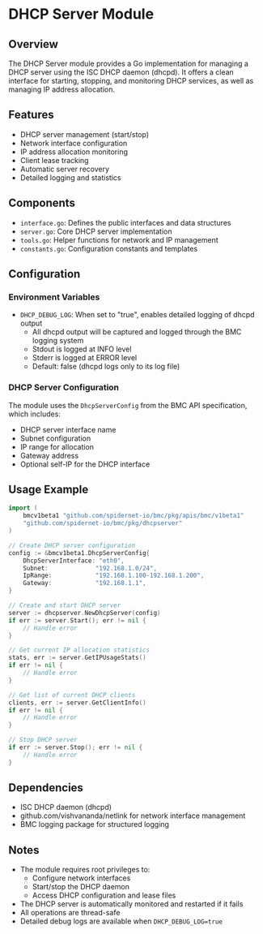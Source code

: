 # DHCP Server Module

## Overview
The DHCP Server module provides a Go implementation for managing a DHCP server using the ISC DHCP daemon (dhcpd). It offers a clean interface for starting, stopping, and monitoring DHCP services, as well as managing IP address allocation.

## Features
- DHCP server management (start/stop)
- Network interface configuration
- IP address allocation monitoring
- Client lease tracking
- Automatic server recovery
- Detailed logging and statistics

## Components
- `interface.go`: Defines the public interfaces and data structures
- `server.go`: Core DHCP server implementation
- `tools.go`: Helper functions for network and IP management
- `constants.go`: Configuration constants and templates

## Configuration

### Environment Variables
- `DHCP_DEBUG_LOG`: When set to "true", enables detailed logging of dhcpd output
  - All dhcpd output will be captured and logged through the BMC logging system
  - Stdout is logged at INFO level
  - Stderr is logged at ERROR level
  - Default: false (dhcpd logs only to its log file)

### DHCP Server Configuration
The module uses the `DhcpServerConfig` from the BMC API specification, which includes:
- DHCP server interface name
- Subnet configuration
- IP range for allocation
- Gateway address
- Optional self-IP for the DHCP interface

## Usage Example
```go
import (
    bmcv1beta1 "github.com/spidernet-io/bmc/pkg/apis/bmc/v1beta1"
    "github.com/spidernet-io/bmc/pkg/dhcpserver"
)

// Create DHCP server configuration
config := &bmcv1beta1.DhcpServerConfig{
    DhcpServerInterface: "eth0",
    Subnet:             "192.168.1.0/24",
    IpRange:            "192.168.1.100-192.168.1.200",
    Gateway:            "192.168.1.1",
}

// Create and start DHCP server
server := dhcpserver.NewDhcpServer(config)
if err := server.Start(); err != nil {
    // Handle error
}

// Get current IP allocation statistics
stats, err := server.GetIPUsageStats()
if err != nil {
    // Handle error
}

// Get list of current DHCP clients
clients, err := server.GetClientInfo()
if err != nil {
    // Handle error
}

// Stop DHCP server
if err := server.Stop(); err != nil {
    // Handle error
}
```

## Dependencies
- ISC DHCP daemon (dhcpd)
- github.com/vishvananda/netlink for network interface management
- BMC logging package for structured logging

## Notes
- The module requires root privileges to:
  - Configure network interfaces
  - Start/stop the DHCP daemon
  - Access DHCP configuration and lease files
- The DHCP server is automatically monitored and restarted if it fails
- All operations are thread-safe
- Detailed debug logs are available when `DHCP_DEBUG_LOG=true`
